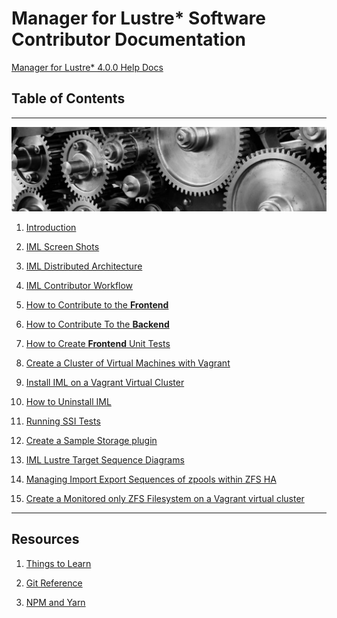# Manager for Lustre\* Software Contributor Documentation

[Manager for Lustre* 4.0.0 Help Docs](../../README.md)

## Table of Contents
---

![gears](md_Graphics/gears_sm.jpg)

1. [Introduction](cd_Introduction.md)

1. [IML Screen Shots](cd_Screen_Shots.md)

1. [IML Distributed Architecture](cd_Distributed_Architecture.md)

1. [IML Contributor Workflow](cd_Contributor_Workflow.md)

1. [How to Contribute to the **Frontend**](cd_Contribute_To_Frontend.md)

1. [How to Contribute To the **Backend**](cd_Contribute_To_Backend.md)

1. [How to Create **Frontend** Unit Tests](cd_Create_Frontend_Unit_Tests.md)

1. [Create a Cluster of Virtual Machines with Vagrant](https://github.com/intel-hpdd/Vagrantfiles/blob/master/README.md)

1. [Install IML on a Vagrant Virtual Cluster](cd_Installing_IML_On_Vagrant.md)

1. [How to Uninstall IML](cd_UnInstall_IML.md)

1. [Running SSI Tests](cd_Running_SSI_Tests.md)

1.  [Create a Sample Storage plugin](https://github.com/intel-hpdd/sample-storage-plugin
)

1. [IML Lustre Target Sequence Diagrams](cd_Lustre_Target_Sequence_Diagrams.md)

1. [Managing Import Export Sequences of zpools within ZFS HA](cd_Managing_Import_Export_Sequences_Of_Zpools_Within_Zfs_HA.md)

1. [Create a Monitored only ZFS Filesystem on a Vagrant virtual cluster](cd_Monitored_Only_ZFS.md)

---
## Resources

1. [Things to Learn](cd_Things_To_Learn.md)

1. [Git Reference](cd_Git_Reference.md)

1. [NPM and Yarn](cd_NPM_And_Yarn.md)

